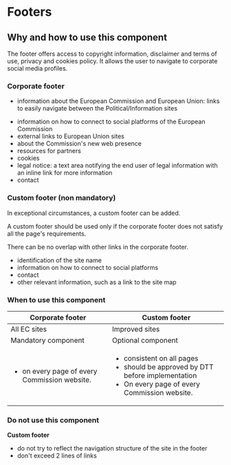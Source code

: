 # Footers

## Why and how to use this component

The footer offers access to copyright information, disclaimer and terms of use, privacy and cookies policy. It allows the user to navigate to corporate social media profiles.

### Corporate footer

* information about the European Commission and European Union: links to easily navigate between the Political/Information sites
- information on how to connect to social platforms of the European Commission
- external links to European Union sites
- about the Commission's new web presence
- resources for partners
- cookies
- legal notice: a text area notifying the end user of legal information with an inline link for more information     
- contact

### Custom footer (non mandatory)

In exceptional circumstances, a custom footer can be added.

A custom footer should be used only if the corporate footer does not satisfy all the page's requirements.

There can be no overlap with other links in the corporate footer.

- identification of the site name
- information on how to connect to social platforms
- contact
- other relevant information, such as a link to the site map

### When to use this component

| Corporate footer | Custom footer |
|---|---|
| All EC sites | Improved sites |
| Mandatory component | Optional component |
| <ul class="ecl-list"><li>on every page of every Commission website.</li></ul> | <ul class="ecl-list"><li>consistent on all pages</li><li>should be approved by DTT before implementation</li><li>On every page of every Commission website.</li></ul> |

### Do not use this component

**Custom footer**

- do not try to reflect the navigation structure of the site in the footer
- don't exceed 2 lines of links
